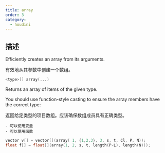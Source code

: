 ```yaml
---
title: array
order: 3
category:
  - houdini
---
```

    
## 描述

Efficiently creates an array from its arguments.

有效地从其参数中创建一个数组。

```c
<type>[] array(...)
```

Returns an array of items of the given type.

You should use function-style casting to ensure the array members have the correct type:

返回给定类型的项目数组。应该确保数组成员具有正确类型。

```ad-note
- 可以使用变量
- 可以使用函数
```

```c
vector v[] = vector[](array( 1, {1,2,3}, 3, s, t, Cl, P, N));
float f[] = float[](array(1, 2, s, t, length(P-L), length(N)));

```
